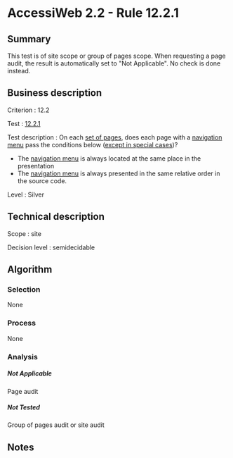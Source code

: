 # AccessiWeb 2.2 - Rule 12.2.1

## Summary

This test is of site scope or group of pages scope. When requesting a page audit, the result is automatically set to "Not Applicable". No check is done instead.

## Business description

Criterion : 12.2

Test :
[12.2.1](http://www.accessiweb.org/index.php/accessiweb-22-english-version.html#test-12-2-1)

Test description : On each [set of pages](http://www.accessiweb.org/index.php/glossary-76.html#mEnsemblePages), does each page with a [navigation menu](http://www.accessiweb.org/index.php/glossary-76.html#mMenuNav) pass the conditions below ([except in special
cases](http://www.accessiweb.org/index.php/glossary-76.html#cpCrit12- "Special cases for criterion 12.2"))?

-   The [navigation menu](http://www.accessiweb.org/index.php/glossary-76.html#mMenuNav)
    is always located at the same place in the presentation
-   The [navigation menu](http://www.accessiweb.org/index.php/glossary-76.html#mMenuNav)
    is always presented in the same relative order in the source code.

Level : Silver

## Technical description

Scope : site

Decision level :
semidecidable

## Algorithm

### Selection

None

### Process

None

### Analysis

##### Not Applicable

Page audit 

##### Not Tested

Group of pages audit or site audit

## Notes


